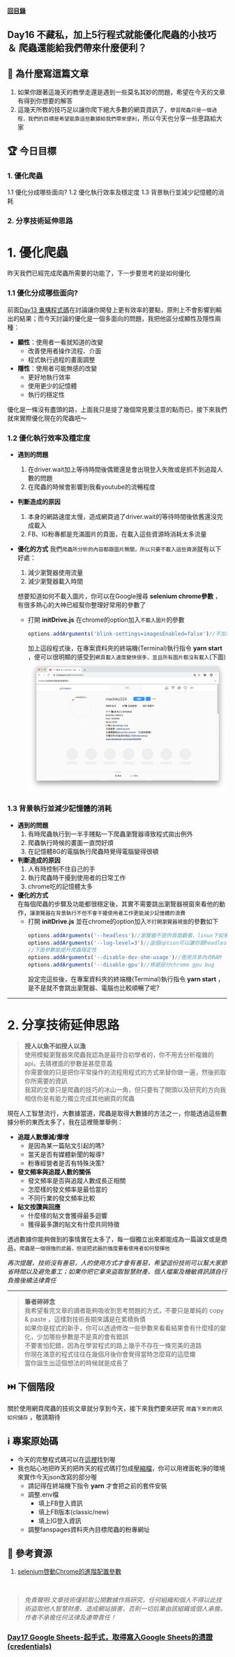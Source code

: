 #### [回目錄](../README.md)
## Day16 不藏私，加上5行程式就能優化爬蟲的小技巧 ＆ 爬蟲還能給我們帶來什麼便利？

🤔 為什麼寫這篇文章
----
1. 如果你跟著這幾天的教學走還是遇到一些莫名其妙的問題，希望在今天的文章有得到你想要的解答
2. 這幾天所教的技巧足以讓你爬下絕大多數的網頁資訊了，`學習爬蟲只是一個過程，我們的目標是希望能靠這些數據給我們帶來便利`，所以今天也分享一些思路給大家

🏆 今日目標
----
### 1. 優化爬蟲
1.1 優化分成哪些面向?
1.2 優化執行效率及穩定度
1.3 背景執行並減少記憶體的消耗

### 2. 分享技術延伸思路

# 1. 優化爬蟲
昨天我們已經完成爬蟲所需要的功能了，下一步要思考的是如何優化
### 1.1 優化分成哪些面向?
前面[Day13 重構程式碼](../day13/README.md)在討論讓你開發上更有效率的要點，原則上不會影響到輸出的結果；而今天討論的優化是一個多面向的問題，我把他區分成顯性及隱性兩種：
* **顯性**：使用者一看就知道的改變
    * 改善使用者操作流程、介面
    * 程式執行過程的畫面調整
* **隱性**：使用者可能無感的改變
    * 更好地執行效率
    * 使用更少的記憶體  
    * 執行的穩定性

優化是一條沒有盡頭的路，上面我只是提了幾個常見要注意的點而已，接下來我們就來實際優化現在的爬蟲吧～  

### 1.2  優化執行效率及穩定度
* **遇到的問題**
    1. 在driver.wait加上等待時間後偶爾還是會出現登入失敗或是抓不到追蹤人數的問題
    2. 在爬蟲的時候會影響到我看youtube的流暢程度
* **判斷造成的原因**
    1. 本身的網路速度太慢，造成網頁過了driver.wait的等待時間後依舊還沒完成載入 
    2. FB、IG粉專都是充滿圖片的頁面，在載入這些資源時消耗太多流量
* **優化的方式**
    我們`爬蟲所分析的內容都跟圖片無關，所以只要不載入這些資源`就有以下好處：
    1. 減少瀏覽器使用流量
    2. 減少瀏覽器載入時間  

    想要知道如何不載入圖片，你可以在Google搜尋 **selenium chrome參數** ，有很多熱心的大神已經幫你整理好常用的參數了  
    * 打開 **initDrive.js** 在chrome的option加入`不載入圖片`的參數
        ```js
        options.addArguments('blink-settings=imagesEnabled=false')//不加載圖片提高效率
        ```
        加上這段程式後，在專案資料夾的終端機(Terminal)執行指令 **yarn start** ，便可以很明顯的感受到`網頁載入速度變快很多，並且所有圖片都沒有載入`(下圖)  
        ![image](./article_img/no_img.png)  

### 1.3 背景執行並減少記憶體的消耗
* **遇到的問題**
    1. 有時爬蟲執行到一半手賤點一下爬蟲瀏覽器導致程式拋出例外
    2. 爬蟲執行時候的畫面一直閃好煩
    3. 在記憶體8G的電腦執行爬蟲時覺得電腦變得很頓
* **判斷造成的原因**
    1. 人有時控制不住自己的手
    2. 執行爬蟲時干擾到使用者的日常工作    
    3. chrome吃的記憶體太多
* **優化的方式**  
    在每個爬蟲的步驟及功能都很穩定後，其實不需要跳出瀏覽器視窗來看他的動作，`讓瀏覽器在背景執行不但不會干擾使用者工作更能減少記憶體的浪費`
    * 打開 **initDrive.js** 並在chrome的option加入`不打開瀏覽器視窗`的參數如下
        ```js
        options.addArguments('--headless')//瀏覽器不提供頁面觀看，linux下如果系統是純文字介面不加這條會啓動失敗
        options.addArguments('--log-level=3')//這個option可以讓你跟headless時網頁端的console.log說掰掰
        //下面參數能提升爬蟲穩定性    
        options.addArguments('--disable-dev-shm-usage')//使用共享內存RAM
        options.addArguments('--disable-gpu')//規避部分chrome gpu bug
        ```
        設定完這些後，在專案資料夾的終端機(Terminal)執行指令 **yarn start** ，是不是就不會跳出瀏覽器、電腦也比較順暢了呢?     

----

# 2. 分享技術延伸思路
>**授人以魚不如授人以漁**  
使用模擬瀏覽器來爬蟲我認為是最符合初學者的，你不用去分析複雜的api，去猜裡面的參數是甚麼意義  
你需要做的只是把你平常操作的流程用程式的方式來替你做一遍，然後抓取你所需要的資訊  
我寫的文章只是爬蟲的技巧的冰山一角，但只要有了開頭以及研究的方向我相信你是有能力獨立完成其他網頁的爬蟲  

現在人工智慧流行，大數據當道，爬蟲是取得大數據的方法之一，你能透過這些數據分析的東西太多了，我在這裡簡單舉例：
* **追蹤人數爆減/爆增**
    * 是因為某一篇貼文引起的嗎?
    * 當天是否有媒體新聞的報導?
    * 粉專經營者是否有特殊決策?
* **發文頻率與追蹤人數的關係**
    * 發文頻率是否與追蹤人數成長正相關
    * 怎麼樣的發文頻率是最恰當的
    * 不同行業的發文頻率比較
* **貼文按讚與回應**
    * 什麼樣的貼文會獲得最多迴響
    * 獲得最多讚的貼文有什麼共同特徵  

透過數據你能夠做到的事情實在太多了，每一個獨立出來都能成為一篇論文或是商品，`爬蟲是一個很強的武器，但這把武器的強度要看使用者如何發揮他`  

*再次提醒，技術沒有善惡，人的使用方式才會有善惡，希望這份技術可以幫大家節省時間以及避免重工；如果你把它拿來盜取智慧財產、個人檔案及機敏資訊請自行負擔後續法律責任*

----

>**筆者碎碎念**  
我希望看完文章的讀者能夠吸收到思考問題的方式，不要只是單純的 copy & paste ，這樣對技術長期來講是在累積負債  
如果你是程式的新手，你可以透過修改一些參數來看看結果會有什麼樣的變化，少加哪些參數是不是真的會有錯誤  
不要害怕犯錯，因為在學習程式的路上幾乎不存在一條完美的道路  
你現在滿意的程式往往在幾個月後你會覺得當時怎麼寫的這麼爛  
當你誕生出這個想法的時候就是成長了  

⏭️ 下個階段
----
關於使用網頁爬蟲的技術文章就分享到今天，接下來我們要來研究 `爬蟲下來的資訊如何儲存` ，敬請期待

ℹ️ 專案原始碼
----
* 今天的完整程式碼可以在[這裡](https://github.com/dean9703111/ithelp_30days/tree/master/day16)找到喔
* 我也貼心地把昨天的把昨天的程式碼打包成[壓縮檔](https://github.com/dean9703111/ithelp_30days/raw/master/sampleCode/day15_sample_code.zip)，你可以用裡面乾淨的環境來實作今天json改寫的部分喔
    * 請記得在終端機下指令 **yarn** 才會把之前的套件安裝
    * 調整.env檔
        * 填上FB登入資訊
        * 填上FB版本(classic/new)
        * 填上IG登入資訊
    * 調整fanspages資料夾內目標爬蟲的粉專網址

📖 參考資源
----
1. [selenium啓動Chrome的進階配置參數](https://stackoverflow.max-everyday.com/2019/12/selenium-chrome-options/)
<br>

>*免責聲明:文章技術僅抓取公開數據作爲研究，任何組織和個人不得以此技術盜取他人智慧財產、造成網站損害，否則一切后果由該組織或個人承擔。作者不承擔任何法律及連帶責任！*
### [Day17 Google Sheets-起手式，取得寫入Google Sheets的憑證(credentials)](/day17/README.md)